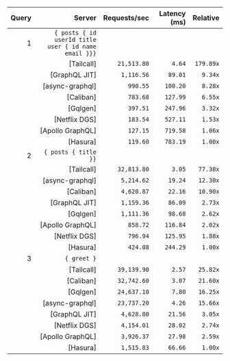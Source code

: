 <!-- PERFORMANCE_RESULTS_START -->

| Query | Server | Requests/sec | Latency (ms) | Relative |
|-------:|--------:|--------------:|--------------:|---------:|
| 1 | `{ posts { id userId title user { id name email }}}` |
|| [Tailcall] | `21,513.80` | `4.64` | `179.89x` |
|| [GraphQL JIT] | `1,116.56` | `89.01` | `9.34x` |
|| [async-graphql] | `990.55` | `100.20` | `8.28x` |
|| [Caliban] | `783.68` | `127.99` | `6.55x` |
|| [Gqlgen] | `397.51` | `247.96` | `3.32x` |
|| [Netflix DGS] | `183.54` | `527.11` | `1.53x` |
|| [Apollo GraphQL] | `127.15` | `719.58` | `1.06x` |
|| [Hasura] | `119.60` | `783.19` | `1.00x` |
| 2 | `{ posts { title }}` |
|| [Tailcall] | `32,813.80` | `3.05` | `77.38x` |
|| [async-graphql] | `5,214.62` | `19.24` | `12.30x` |
|| [Caliban] | `4,620.87` | `22.16` | `10.90x` |
|| [GraphQL JIT] | `1,159.36` | `86.09` | `2.73x` |
|| [Gqlgen] | `1,111.36` | `98.68` | `2.62x` |
|| [Apollo GraphQL] | `858.72` | `116.84` | `2.02x` |
|| [Netflix DGS] | `796.94` | `125.95` | `1.88x` |
|| [Hasura] | `424.08` | `244.29` | `1.00x` |
| 3 | `{ greet }` |
|| [Tailcall] | `39,139.90` | `2.57` | `25.82x` |
|| [Caliban] | `32,742.60` | `3.07` | `21.60x` |
|| [Gqlgen] | `24,637.10` | `7.80` | `16.25x` |
|| [async-graphql] | `23,737.20` | `4.26` | `15.66x` |
|| [GraphQL JIT] | `4,628.80` | `21.56` | `3.05x` |
|| [Netflix DGS] | `4,154.01` | `28.02` | `2.74x` |
|| [Apollo GraphQL] | `3,926.37` | `27.98` | `2.59x` |
|| [Hasura] | `1,515.83` | `66.66` | `1.00x` |

<!-- PERFORMANCE_RESULTS_END -->
